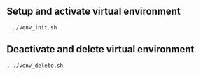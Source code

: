 
## Setup and activate virtual environment

```sh
. ./venv_init.sh
```

## Deactivate and delete virtual environment

```sh
. ./venv_delete.sh
```
